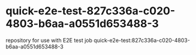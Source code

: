 # quick-e2e-test-827c336a-c020-4803-b6aa-a0551d653488-3
repository for use with E2E test job quick-e2e-test:827c336a-c020-4803-b6aa-a0551d653488-3

